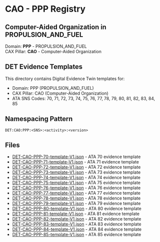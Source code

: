 # CAO - PPP Registry

## Computer-Aided Organization in PROPULSION_AND_FUEL

Domain: **PPP** - PROPULSION_AND_FUEL  
CAX Pillar: **CAO** - Computer-Aided Organization

## DET Evidence Templates

This directory contains Digital Evidence Twin templates for:
- Domain: PPP (PROPULSION_AND_FUEL)
- CAX Pillar: CAO (Computer-Aided Organization)
- ATA SNS Codes: 70, 71, 72, 73, 74, 75, 76, 77, 78, 79, 80, 81, 82, 83, 84, 85

## Namespacing Pattern
```
DET:CAO:PPP:<SNS>:<activity>:<version>
```

## Files
- [DET-CAO-PPP-70-template-V1.json](DET-CAO-PPP-70-template-V1.json) - ATA 70 evidence template
- [DET-CAO-PPP-71-template-V1.json](DET-CAO-PPP-71-template-V1.json) - ATA 71 evidence template
- [DET-CAO-PPP-72-template-V1.json](DET-CAO-PPP-72-template-V1.json) - ATA 72 evidence template
- [DET-CAO-PPP-73-template-V1.json](DET-CAO-PPP-73-template-V1.json) - ATA 73 evidence template
- [DET-CAO-PPP-74-template-V1.json](DET-CAO-PPP-74-template-V1.json) - ATA 74 evidence template
- [DET-CAO-PPP-75-template-V1.json](DET-CAO-PPP-75-template-V1.json) - ATA 75 evidence template
- [DET-CAO-PPP-76-template-V1.json](DET-CAO-PPP-76-template-V1.json) - ATA 76 evidence template
- [DET-CAO-PPP-77-template-V1.json](DET-CAO-PPP-77-template-V1.json) - ATA 77 evidence template
- [DET-CAO-PPP-78-template-V1.json](DET-CAO-PPP-78-template-V1.json) - ATA 78 evidence template
- [DET-CAO-PPP-79-template-V1.json](DET-CAO-PPP-79-template-V1.json) - ATA 79 evidence template
- [DET-CAO-PPP-80-template-V1.json](DET-CAO-PPP-80-template-V1.json) - ATA 80 evidence template
- [DET-CAO-PPP-81-template-V1.json](DET-CAO-PPP-81-template-V1.json) - ATA 81 evidence template
- [DET-CAO-PPP-82-template-V1.json](DET-CAO-PPP-82-template-V1.json) - ATA 82 evidence template
- [DET-CAO-PPP-83-template-V1.json](DET-CAO-PPP-83-template-V1.json) - ATA 83 evidence template
- [DET-CAO-PPP-84-template-V1.json](DET-CAO-PPP-84-template-V1.json) - ATA 84 evidence template
- [DET-CAO-PPP-85-template-V1.json](DET-CAO-PPP-85-template-V1.json) - ATA 85 evidence template
